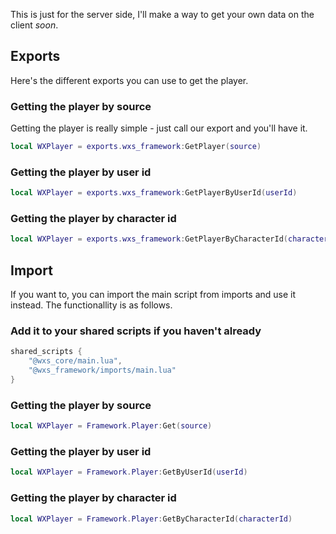 This is just for the server side, I'll make a way to get your own data on the client *soon*.

## Exports
Here's the different exports you can use to get the player.

### Getting the player by source
Getting the player is really simple - just call our export and you'll have it.
```lua
local WXPlayer = exports.wxs_framework:GetPlayer(source)
```

### Getting the player by user id
```lua
local WXPlayer = exports.wxs_framework:GetPlayerByUserId(userId)
```

### Getting the player by character id
```lua
local WXPlayer = exports.wxs_framework:GetPlayerByCharacterId(characterId)
```

## Import
If you want to, you can import the main script from imports and use it instead. The functionallity is as follows.

### Add it to your shared scripts if you haven't already
```lua
shared_scripts {
    "@wxs_core/main.lua",
    "@wxs_framework/imports/main.lua"
}
```

### Getting the player by source
```lua
local WXPlayer = Framework.Player:Get(source)
```

### Getting the player by user id
```lua
local WXPlayer = Framework.Player:GetByUserId(userId)
```

### Getting the player by character id
```lua
local WXPlayer = Framework.Player:GetByCharacterId(characterId)
```